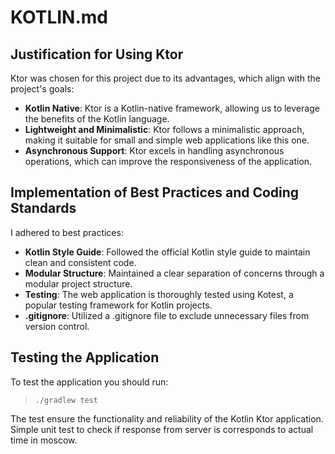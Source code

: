 # KOTLIN.md

## Justification for Using Ktor

Ktor was chosen for this project due to its advantages, which align with the project's goals:

- **Kotlin Native**: Ktor is a Kotlin-native framework, allowing us to leverage the benefits of the Kotlin language.
- **Lightweight and Minimalistic**: Ktor follows a minimalistic approach, making it suitable for small and simple web applications like this one.
- **Asynchronous Support**: Ktor excels in handling asynchronous operations, which can improve the responsiveness of the application.

## Implementation of Best Practices and Coding Standards

I adhered to best practices:

- **Kotlin Style Guide**: Followed the official Kotlin style guide to maintain clean and consistent code.
- **Modular Structure**: Maintained a clear separation of concerns through a modular project structure.
- **Testing**: The web application is thoroughly tested using Kotest, a popular testing framework for Kotlin projects.
- **.gitignore**: Utilized a .gitignore file to exclude unnecessary files from version control.

## Testing the Application

To test the application you should run:

> `./gradlew test`

The test ensure the functionality and reliability of the Kotlin Ktor application. Simple unit test to check if response from server is corresponds to actual time in moscow.
